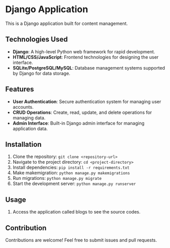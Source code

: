 # Django Application

This is a Django application built for content management.

## Technologies Used
- **Django**: A high-level Python web framework for rapid development.
- **HTML/CSS/JavaScript**: Frontend technologies for designing the user interface.
- **SQLite/PostgreSQL/MySQL**: Database management systems supported by Django for data storage.

## Features
- **User Authentication**: Secure authentication system for managing user accounts.
- **CRUD Operations**: Create, read, update, and delete operations for managing data.
- **Admin Interface**: Built-in Django admin interface for managing application data.

## Installation
1. Clone the repository: `git clone <repository-url>`
2. Navigate to the project directory: `cd <project-directory>`
3. Install dependencies: `pip install -r requirements.txt`
4. Make makemigration: `python manage.py makemigrations`
5. Run migrations: `python manage.py migrate`
6. Start the development server: `python manage.py runserver`

## Usage
1. Access the application called blogs to see the source codes.

## Contribution
Contributions are welcome! Feel free to submit issues and pull requests.

